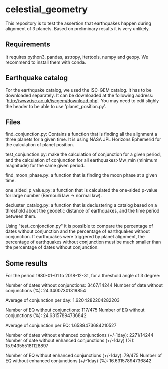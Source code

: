 # celestial_geometry
This repository is to test the assertion that earthquakes happen during alignment of 3 planets. Based on preliminary results it is very unlikely.

## Requirements
It requires python3, pandas, astropy, itertools, numpy and geopy. We recommend to install them with conda. 

## Earthquake catalog
For the earthquake catalog, we used the ISC-GEM catalog. It has to be downloaded separately. It can be downloaded at the following address: 'http://www.isc.ac.uk/iscgem/download.php'.
You may need to edit slighly the header to be able to use 'planet_position.py'.

## Files
find_conjunction.py: Contains a function that is finding all the alignment a three planets for a given time. It is using NASA JPL Horizons Ephemerid for the calculation of planet position. 

test_conjunction.py: make the calculation of conjunction for a given period, and the calculation of conjunction for all earthquakes>Mw_min (minimum magnitude) for the same given period. 

find_moon_phase.py: a function that is finding the moon phase at a given time.

one_sided_p_value.py: a function that is calculated the one-sided p-value for large number (Bernoulli law -> normal law).

decluster_catalog.py: a function that is declustering a catalog based on a threshold about the geodetic distance of earthquakes, and the time period between them.

Using "test_conjonction.py" it is possible to compare the percentage of dates without conjunction and the percentage of earthquakes without conjunction. 
If earthquakes were triggered by planet alignment, the percentage of earthquakes without conjunction must be much smaller than the percentage of dates without conjunction.

## Some results
For the period 1980-01-01 to 2018-12-31, for a threshold angle of 3 degree:

Number of dates without conjunctions: 3467/14244
Number of date without conjunctions (%): 24.34007301319854

Average of conjunction per day: 1.6204282204282203

Number of EQ without conjunctions: 117/475
Number of EQ without conjunctions (%): 24.63157894736842

Average of conjunction per EQ: 1.6589473684210527

Number of dates without enhanced conjunctions (+/-1day): 2271/14244
Number of date without enhanced conjunctions (+/-1day) (%): 15.943555181128897

Number of EQ without enhanced conjunctions (+/-1day): 79/475
Number of EQ without enhanced conjunctions (+/-1day) (%): 16.63157894736842
